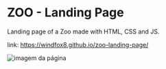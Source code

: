 # ZOO - Landing Page

Landing page of a Zoo made with HTML, CSS and JS.

link: https://windfox8.github.io/zoo-landing-page/

![imagem da página](https://github.com/WindFox8/zoo-landing-page/blob/main/example.gif)




